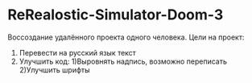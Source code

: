 # ReRealostic-Simulator-Doom-3
Воссоздание удалённого проекта одного человека.
Цели на проект:
1) Перевести на русский язык текст
2) Улучшить код: 
   1)Выровнять надпись, возможно переписать
   2)Улучшить шрифты